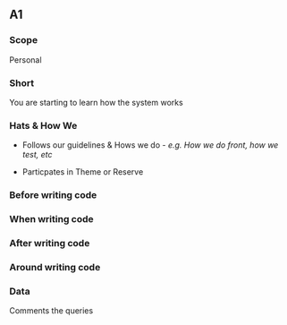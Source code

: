## A1
### Scope

Personal

### Short

You are starting to learn how the system works

### Hats & How We

- Follows our guidelines & Hows we do - _e.g. How we do front, how we test, etc_

- Particpates in Theme or Reserve

### Before writing code

### When writing code

### After writing code

### Around writing code

### Data

Comments the queries